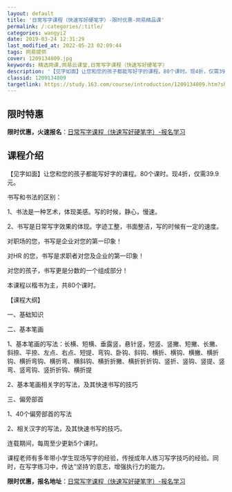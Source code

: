 ```yaml
---
layout: default
title: '日常写字课程（快速写好硬笔字）-限时优惠-网易精品课'
permalink: /:categories/:title/
categories: wangyi2
date: 2019-03-24 12:31:29
last_modified_at: 2022-05-23 02:09:44
tags: 网易提供
cover: 1209134809.jpg
keywords: 精选网课,网易云课堂,日常写字课程（快速写好硬笔字）
description: '【见字如面】让您和您的孩子都能写好字的课程。80个课时。现4折，仅需39.9元。书写和书法的区别：1、书法是一种艺术，体'
classid: 1209134809
targetlink: https://study.163.com/course/introduction/1209134809.htm?share=1&shareId=1025206652&utm_campaign=share&utm_medium=iphoneShare&utm_source=&utm_u=1025206652
---
```


## 限时特惠

**限时优惠，火速报名**：[日常写字课程（快速写好硬笔字）-报名学习](https://study.163.com/course/introduction/1209134809.htm?share=1&shareId=1025206652&utm_campaign=share&utm_medium=iphoneShare&utm_source=&utm_u=1025206652)

## 课程介绍

【见字如面】让您和您的孩子都能写好字的课程。80个课时。现4折，仅需39.9元。

书写和书法的区别：

1、书法是一种艺术，体现美感。写的时候，静心，慢速。

2、书写是日常写字效果的体现。字迹工整，书面整洁，写的时候有一定的速度。



对职场的您，书写是企业对您的第一印象！

对HR 的您，书写是求职者对您及企业的第一印象！

对您的孩子，书写更是分数的一个组成部分！



本课程以楷书为主，共80个课时。

【课程大纲】

一、基础知识

二、基本笔画

1、基本笔画的写法：长横、短横、垂露竖，悬针竖，短竖、竖撇、短撇、长撇、斜捺、平捺、左点、右点、短提、弯钩、卧钩、斜钩、横折、横钩、横撇、横折钩、横折弯钩、横折弯、横斜钩、横折折撇、横折折折钩、竖折、竖钩、竖提、竖弯、竖弯钩、竖折折钩、横折提

2、基本笔画相关字的写法，及其快速书写的技巧

三、偏旁部首

1、40个偏旁部首的写法

2、相关汉字的写法，及其快速书写的技巧。



连载期间，每周至少更新5个课时。



课程老师有多年带小学生现场写字的经验，传授成年人练习写字技巧的经验。同时，在写字练习中，传达“坚持‘的意志，增强执行力的能力。

**限时优惠，报名地址**：[日常写字课程（快速写好硬笔字）-报名学习](https://study.163.com/course/introduction/1209134809.htm?share=1&shareId=1025206652&utm_campaign=share&utm_medium=iphoneShare&utm_source=&utm_u=1025206652)


